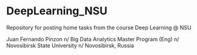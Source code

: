 # DeepLearning_NSU
Repository for posting home tasks from the course Deep Learning @ NSU

Juan Fernando Pinzon n/
Big Data Analytics Master Program (Eng) n/
Novosibirsk State University n/
Novosibirsk, Russia
